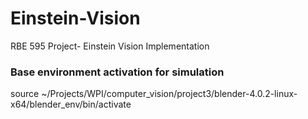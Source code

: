 # Einstein-Vision
RBE 595 Project- Einstein Vision Implementation


### Base environment activation for simulation 

source ~/Projects/WPI/computer_vision/project3/blender-4.0.2-linux-x64/blender_env/bin/activate

